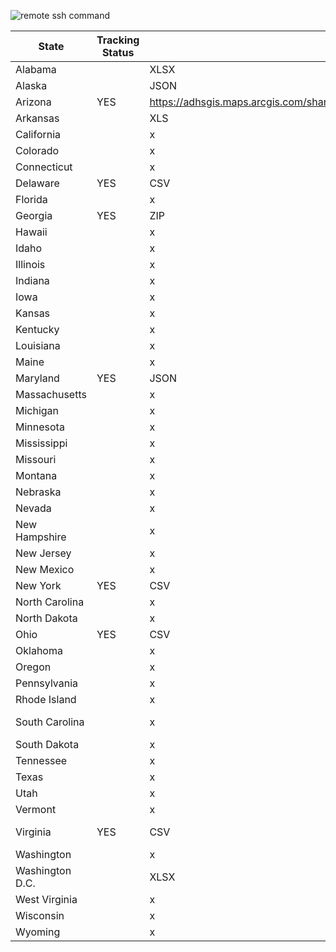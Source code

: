 ![remote ssh command](https://github.com/insidenothing/coronavirus/workflows/remote%20ssh%20command/badge.svg)


| State           | Tracking Status |  API Flavor |  Health Dept Site |
| --------------- | ---------------- | -----------| -----------|
| Alabama         | | XLSX | https://dph1.adph.state.al.us/covid-19/  | 
| Alaska          | | JSON | https://coronavirus-response-alaska-dhss.hub.arcgis.com/search  | 
| Arizona         | YES | https://adhsgis.maps.arcgis.com/sharing/rest/content/items/8a2c089c866940bbac0ee70a41ea27bd/data  |
| Arkansas        | |  XLS |https://www.healthy.arkansas.gov/programs-services/topics/novel-coronavirus#Covidnumbers  |
| California      | | x  | x |
| Colorado        | | x  | x |
| Connecticut     | | x  | x |
| Delaware        | YES |  CSV |https://myhealthycommunity.dhss.delaware.gov/locations/state/download_covid_19_data  |
| Florida         | | x  | x |
| Georgia         | YES | ZIP | https://ga-covid19.ondemand.sas.com/docs/ga_covid_data.zip  |
| Hawaii          | | x  | x |
| Idaho           | | x  | x |
| Illinois        | | x  | x |
| Indiana         | | x  | x |
| Iowa            | | x  | x |
| Kansas          | | x  | x |
| Kentucky        | | x  | x |
| Louisiana       | | x  | x |
| Maine           | | x  | x |
| Maryland        | YES | JSON | https://services.arcgis.com/njFNhDsUCentVYJW/ArcGIS/rest/services/MDCOVID19_MASTER_ZIP_CODE_CASES/  |
| Massachusetts   | | x | https://www.mass.gov/info-details/covid-19-response-reporting  |
| Michigan        | | x  | x |
| Minnesota       | | x  | x |
| Mississippi     | | x  | x |
| Missouri        | | x  | x |
| Montana         | | x  | x |
| Nebraska        | | x  | x |
| Nevada          | | x  | x |
| New Hampshire   | | x  | x |
| New Jersey      | | x  | x |
| New Mexico      | | x  | x |
| New York        | YES | CSV | https://raw.githubusercontent.com/nychealth/coronavirus-data/master/data-by-modzcta.csv  |
| North Carolina  | | x | https://covid19.ncdhhs.gov/dashboard/cases  |
| North Dakota    | | x  | x |
| Ohio            | YES | CSV | https://coronavirus.ohio.gov/static/COVIDSummaryData.csv  |
| Oklahoma        | | x  | x |
| Oregon          | | x  | x |
| Pennsylvania    | | x | https://experience.arcgis.com/experience/cfb3803eb93d42f7ab1c2cfccca78bf7/  |
| Rhode Island    | | x  | x |
| South Carolina  | | x | https://scdhec.gov/infectious-diseases/viruses/coronavirus-disease-2019-covid-19/sc-cases-county-zip-code-covid-19  |
| South Dakota    | | x  | x |
| Tennessee       | | x  | x |
| Texas           | | x  | x |
| Utah            | | x  | x |
| Vermont         | |  x | https://www.healthvermont.gov/response/coronavirus-covid-19/current-activity-vermont#town  |
| Virginia        | YES | CSV | https://www.vdh.virginia.gov/content/uploads/sites/182/2020/05/VDH-COVID-19-PublicUseDataset-ZIPCode.csv  |
| Washington      | | x  | x |
| Washington D.C. | | XLSX | https://coronavirus.dc.gov/sites/default/files/dc/sites/coronavirus/page_content/attachments/DC-COVID-19-Data-for-July-15-2020.xlsx  |
| West Virginia   |  | x | https://experience.arcgis.com/experience/cfb3803eb93d42f7ab1c2cfccca78bf7/  |
| Wisconsin       | | x  | x |
| Wyoming         | | x  | x |
